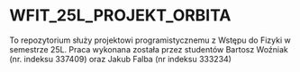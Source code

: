 # WFIT_25L_PROJEKT_ORBITA
To repozytorium służy projektowi programistycznemu z Wstępu do Fizyki w semestrze 25L. Praca wykonana została przez studentów Bartosz Woźniak (nr. indeksu 337409) oraz Jakub Falba (nr indeksu 333234)
